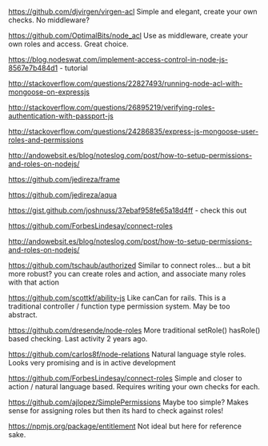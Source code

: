 https://github.com/djvirgen/virgen-acl Simple and elegant, create your own checks. No middleware?

https://github.com/OptimalBits/node_acl Use as middleware, create your own roles and access. Great choice.

https://blog.nodeswat.com/implement-access-control-in-node-js-8567e7b484d1 - tutorial

http://stackoverflow.com/questions/22827493/running-node-acl-with-mongoose-on-expressjs

http://stackoverflow.com/questions/26895219/verifying-roles-authentication-with-passport-js

http://stackoverflow.com/questions/24286835/express-js-mongoose-user-roles-and-permissions

http://andowebsit.es/blog/noteslog.com/post/how-to-setup-permissions-and-roles-on-nodejs/

https://github.com/jedireza/frame

https://github.com/jedireza/aqua

https://gist.github.com/joshnuss/37ebaf958fe65a18d4ff - check this out

https://github.com/ForbesLindesay/connect-roles


http://andowebsit.es/blog/noteslog.com/post/how-to-setup-permissions-and-roles-on-nodejs/

https://github.com/tschaub/authorized Similar to connect roles... but a bit more robust? you can create roles and action, and associate many roles with that action

https://github.com/scottkf/ability-js Like canCan for rails. This is a traditional controller / function type permission system. May be too abstract.

https://github.com/dresende/node-roles More traditional setRole() hasRole() based checking. Last activity 2 years ago.

https://github.com/carlos8f/node-relations Natural language style roles. Looks very promising and is in active development

https://github.com/ForbesLindesay/connect-roles Simple and closer to action / natural language based. Requires writing your own checks for each.

https://github.com/ajlopez/SimplePermissions Maybe too simple? Makes sense for assigning roles but then its hard to check against roles!

https://npmjs.org/package/entitlement Not ideal but here for reference sake.


